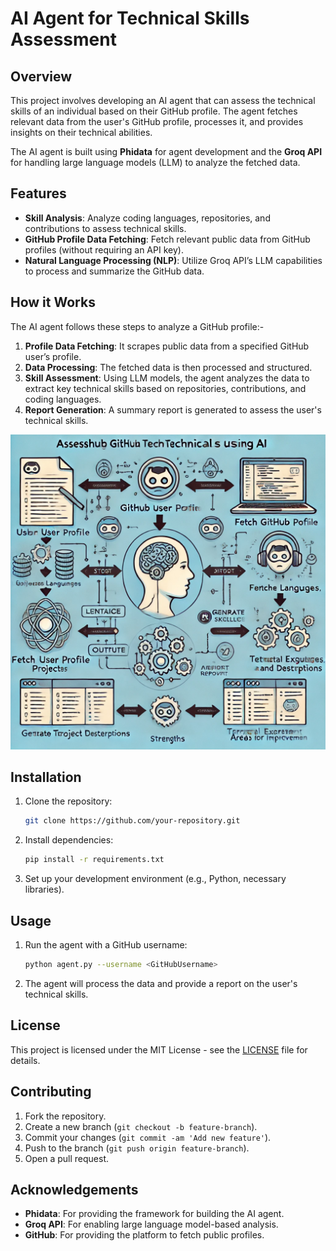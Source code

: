 # AI Agent for Technical Skills Assessment

## Overview
This project involves developing an AI agent that can assess the technical skills of an individual based on their GitHub profile. The agent fetches relevant data from the user's GitHub profile, processes it, and provides insights on their technical abilities.

The AI agent is built using **Phidata** for agent development and the **Groq API** for handling large language models (LLM) to analyze the fetched data.

## Features
- **Skill Analysis**: Analyze coding languages, repositories, and contributions to assess technical skills.
- **GitHub Profile Data Fetching**: Fetch relevant public data from GitHub profiles (without requiring an API key).
- **Natural Language Processing (NLP)**: Utilize Groq API’s LLM capabilities to process and summarize the GitHub data.

## How it Works
The AI agent follows these steps to analyze a GitHub profile:-

1. **Profile Data Fetching**: It scrapes public data from a specified GitHub user’s profile.
2. **Data Processing**: The fetched data is then processed and structured.
3. **Skill Assessment**: Using LLM models, the agent analyzes the data to extract key technical skills based on repositories, contributions, and coding languages.
4. **Report Generation**: A summary report is generated to assess the user's technical skills.

![Work Flow](work.webp)

## Installation 

1. Clone the repository:

    ```bash
    git clone https://github.com/your-repository.git
    ```

2. Install dependencies:

    ```bash
    pip install -r requirements.txt
    ```

3. Set up your development environment (e.g., Python, necessary libraries).

## Usage

1. Run the agent with a GitHub username:

    ```bash
    python agent.py --username <GitHubUsername>
    ```

2. The agent will process the data and provide a report on the user's technical skills.

## License
This project is licensed under the MIT License - see the [LICENSE](LICENSE) file for details.

## Contributing
1. Fork the repository.
2. Create a new branch (`git checkout -b feature-branch`).
3. Commit your changes (`git commit -am 'Add new feature'`).
4. Push to the branch (`git push origin feature-branch`).
5. Open a pull request.

## Acknowledgements
- **Phidata**: For providing the framework for building the AI agent.
- **Groq API**: For enabling large language model-based analysis.
- **GitHub**: For providing the platform to fetch public profiles.

